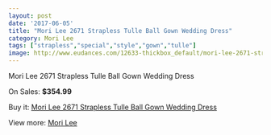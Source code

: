 ```yaml
---
layout: post
date: '2017-06-05'
title: "Mori Lee 2671 Strapless Tulle Ball Gown Wedding Dress"
category: Mori Lee
tags: ["strapless","special","style","gown","tulle"]
image: http://www.eudances.com/12633-thickbox_default/mori-lee-2671-strapless-tulle-ball-gown-wedding-dress.jpg
---
```

Mori Lee 2671 Strapless Tulle Ball Gown Wedding Dress

On Sales: **$354.99**
<a href="https://www.eudances.com/en/mori-lee/3887-mori-lee-2671-strapless-tulle-ball-gown-wedding-dress.html"><amp-img layout="responsive" width="600" height="600" src="//www.eudances.com/12633-thickbox_default/mori-lee-2671-strapless-tulle-ball-gown-wedding-dress.jpg" alt="Mori Lee 2671 Strapless Tulle Ball Gown Wedding Dress 0" /></a>
<a href="https://www.eudances.com/en/mori-lee/3887-mori-lee-2671-strapless-tulle-ball-gown-wedding-dress.html"><amp-img layout="responsive" width="600" height="600" src="//www.eudances.com/12638-thickbox_default/mori-lee-2671-strapless-tulle-ball-gown-wedding-dress.jpg" alt="Mori Lee 2671 Strapless Tulle Ball Gown Wedding Dress 1" /></a>
<a href="https://www.eudances.com/en/mori-lee/3887-mori-lee-2671-strapless-tulle-ball-gown-wedding-dress.html"><amp-img layout="responsive" width="600" height="600" src="//www.eudances.com/12637-thickbox_default/mori-lee-2671-strapless-tulle-ball-gown-wedding-dress.jpg" alt="Mori Lee 2671 Strapless Tulle Ball Gown Wedding Dress 2" /></a>
<a href="https://www.eudances.com/en/mori-lee/3887-mori-lee-2671-strapless-tulle-ball-gown-wedding-dress.html"><amp-img layout="responsive" width="600" height="600" src="//www.eudances.com/12636-thickbox_default/mori-lee-2671-strapless-tulle-ball-gown-wedding-dress.jpg" alt="Mori Lee 2671 Strapless Tulle Ball Gown Wedding Dress 3" /></a>
<a href="https://www.eudances.com/en/mori-lee/3887-mori-lee-2671-strapless-tulle-ball-gown-wedding-dress.html"><amp-img layout="responsive" width="600" height="600" src="//www.eudances.com/12635-thickbox_default/mori-lee-2671-strapless-tulle-ball-gown-wedding-dress.jpg" alt="Mori Lee 2671 Strapless Tulle Ball Gown Wedding Dress 4" /></a>
<a href="https://www.eudances.com/en/mori-lee/3887-mori-lee-2671-strapless-tulle-ball-gown-wedding-dress.html"><amp-img layout="responsive" width="600" height="600" src="//www.eudances.com/12634-thickbox_default/mori-lee-2671-strapless-tulle-ball-gown-wedding-dress.jpg" alt="Mori Lee 2671 Strapless Tulle Ball Gown Wedding Dress 5" /></a>

Buy it: [Mori Lee 2671 Strapless Tulle Ball Gown Wedding Dress](https://www.eudances.com/en/mori-lee/3887-mori-lee-2671-strapless-tulle-ball-gown-wedding-dress.html "Mori Lee 2671 Strapless Tulle Ball Gown Wedding Dress")

View more: [Mori Lee](https://www.eudances.com/en/9-mori-lee "Mori Lee")